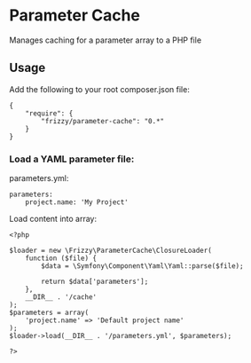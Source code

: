 # Parameter Cache

Manages caching for a parameter array to a PHP file

## Usage

Add the following to your root composer.json file:

    {
        "require": {
            "frizzy/parameter-cache": "0.*"
        }
    }

### Load a YAML parameter file:

parameters.yml:

    parameters:
        project.name: 'My Project'


Load content into array:
    
    <?php
    
    $loader = new \Frizzy\ParameterCache\ClosureLoader(
        function ($file) {
            $data = \Symfony\Component\Yaml\Yaml::parse($file);
            
            return $data['parameters'];
        },
        __DIR__ . '/cache'
    );
    $parameters = array(
        'project.name' => 'Default project name'
    );
    $loader->load(__DIR__ . '/parameters.yml', $parameters);
    
    ?>